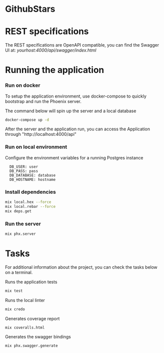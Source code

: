 # GithubStars

# REST specifications

The REST specifications are OpenAPI compatible, you can find the Swagger UI at: _yourhost:4000/api/swagger/index.html_

# Running the application

### Run on docker

To setup the application environment, use docker-compose to quickly bootstrap and run the Phoenix server.

The command below will spin up the server and a local database

```bash
docker-compose up -d
```

After the server and the application run, you can access the Application through "http://localhost:4000/api"

### Run on local environment

Configure the environment variables for a running Postgres instance

```
  DB_USER: user
  DB_PASS: pass
  DB_DATABASE: database
  DB_HOSTNAME: hostname
```

### Install dependencies

```bash
mix local.hex --force
mix local.rebar --force
mix deps.get
```

### Run the server

```bash
mix phx.server
```

# Tasks

For additional information about the project, you can check the tasks below on a terminal.

Runs the application tests

```bash
mix test
```

Runs the local linter

```bash
mix credo
```

Generates coverage report

```bash
mix coveralls.html
```

Generates the swagger bindings

```bash
mix phx.swagger.generate
```
